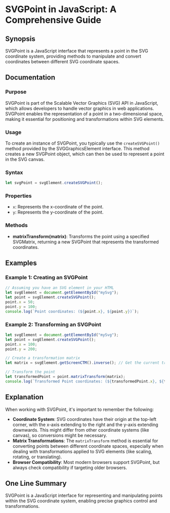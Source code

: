 <!--
Meta Description: # SVGPoint in JavaScript: A Comprehensive Guide ## Synopsis SVGPoint is a JavaScript interface that represents a point in the SVG coordinate system, p...
Meta Keywords: point, svgpoint, svg, coordinate, javascript
-->

# SVGPoint in JavaScript: A Comprehensive Guide

## Synopsis
SVGPoint is a JavaScript interface that represents a point in the SVG coordinate system, providing methods to manipulate and convert coordinates between different SVG coordinate spaces.

## Documentation
### Purpose
SVGPoint is part of the Scalable Vector Graphics (SVG) API in JavaScript, which allows developers to handle vector graphics in web applications. SVGPoint enables the representation of a point in a two-dimensional space, making it essential for positioning and transformations within SVG elements.

### Usage
To create an instance of SVGPoint, you typically use the `createSVGPoint()` method provided by the SVGGraphicsElement interface. This method creates a new SVGPoint object, which can then be used to represent a point in the SVG canvas.

### Syntax
```javascript
let svgPoint = svgElement.createSVGPoint();
```

### Properties
- `x`: Represents the x-coordinate of the point.
- `y`: Represents the y-coordinate of the point.

### Methods
- **matrixTransform(matrix)**: Transforms the point using a specified SVGMatrix, returning a new SVGPoint that represents the transformed coordinates.

## Examples
### Example 1: Creating an SVGPoint
```javascript
// Assuming you have an SVG element in your HTML
let svgElement = document.getElementById("mySvg");
let point = svgElement.createSVGPoint();
point.x = 50;
point.y = 100;
console.log(`Point coordinates: (${point.x}, ${point.y})`);
```

### Example 2: Transforming an SVGPoint
```javascript
let svgElement = document.getElementById("mySvg");
let point = svgElement.createSVGPoint();
point.x = 100;
point.y = 200;

// Create a transformation matrix
let matrix = svgElement.getScreenCTM().inverse(); // Get the current transformation matrix

// Transform the point
let transformedPoint = point.matrixTransform(matrix);
console.log(`Transformed Point coordinates: (${transformedPoint.x}, ${transformedPoint.y})`);
```

## Explanation
When working with SVGPoint, it's important to remember the following:

- **Coordinate System**: SVG coordinates have their origin at the top-left corner, with the x-axis extending to the right and the y-axis extending downwards. This might differ from other coordinate systems (like canvas), so conversions might be necessary.
- **Matrix Transformations**: The `matrixTransform` method is essential for converting points between different coordinate spaces, especially when dealing with transformations applied to SVG elements (like scaling, rotating, or translating).
- **Browser Compatibility**: Most modern browsers support SVGPoint, but always check compatibility if targeting older browsers.

## One Line Summary
SVGPoint is a JavaScript interface for representing and manipulating points within the SVG coordinate system, enabling precise graphics control and transformations.